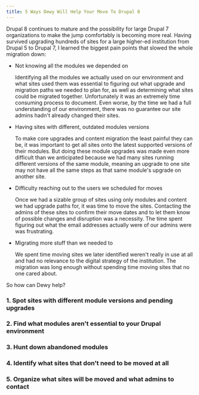 ```yaml
---
title: 5 Ways Dewy Will Help Your Move To Drupal 8
---
```

Drupal 8 continues to mature and the possibility for large Drupal 7 organizations to make the jump comfortably is becoming more real. Having survived upgrading hundreds of sites for a large higher-ed institution from Drupal 5 to Drupal 7, I learned the biggest pain points that slowed the whole migration down:

* Not knowing all the modules we depended on

    Identifying all the modules we actually used on our environment and what sites used them was essential to figuring out what upgrade and migration paths we needed to plan for, as well as determining what sites could be migrated together. Unfortunately it was an extremely time consuming process to document. Even worse, by the time we had a full understanding of our environment, there was no guarantee our site admins hadn't already changed their sites.

* Having sites with different, outdated modules versions

    To make core upgrades and content migration the least painful they can be, it was important to get all sites onto the latest supported versions of their modules. But doing these module upgrades was made even more difficult than we anticipated because we had many sites running different versions of the same module, meaning an upgrade to one site may not have all the same steps as that same module's upgrade on another site.

* Difficulty reaching out to the users we scheduled for moves

    Once we had a sizable group of sites using only modules and content we had upgrade paths for, it was time to move the sites. Contacting the admins of these sites to confirm their move dates and to let them know of possible changes and disruption was a necessity. The time spent figuring out what the email addresses actually were of our admins were was frustrating.

* Migrating more stuff than we needed to

    We spent time moving sites we later identified weren't really in use at all and had no relevance to the digital strategy of the institution. The migration was long enough without spending time moving sites that no one cared about.

So how can Dewy help?

### 1. Spot sites with different module versions and pending upgrades

### 2. Find what modules aren't essential to your Drupal environment

### 3. Hunt down abandoned modules

### 4. Identify what sites that don't need to be moved at all

### 5. Organize what sites will be moved and what admins to contact